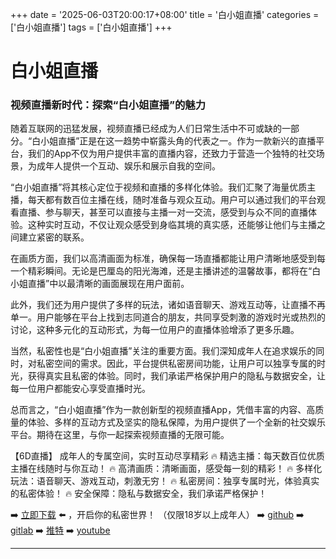 +++
date = '2025-06-03T20:00:17+08:00'
title = '白小姐直播'
categories = ['白小姐直播']
tags = ['白小姐直播']
+++

# 白小姐直播

### 视频直播新时代：探索“白小姐直播”的魅力

随着互联网的迅猛发展，视频直播已经成为人们日常生活中不可或缺的一部分。“白小姐直播”正是在这一趋势中崭露头角的代表之一。作为一款新兴的直播平台，我们的App不仅为用户提供丰富的直播内容，还致力于营造一个独特的社交场景，为成年人提供一个互动、娱乐和展示自我的空间。

“白小姐直播”将其核心定位于视频和直播的多样化体验。我们汇聚了海量优质主播，每天都有数百位主播在线，随时准备与观众互动。用户可以通过我们的平台观看直播、参与聊天，甚至可以直接与主播一对一交流，感受到与众不同的直播体验。这种实时互动，不仅让观众感受到身临其境的真实感，还能够让他们与主播之间建立紧密的联系。

在画质方面，我们以高清画面为标准，确保每一场直播都能让用户清晰地感受到每一个精彩瞬间。无论是巴厘岛的阳光海滩，还是主播讲述的温馨故事，都将在“白小姐直播”中以最清晰的画面展现在用户面前。

此外，我们还为用户提供了多样的玩法，诸如语音聊天、游戏互动等，让直播不再单一。用户能够在平台上找到志同道合的朋友，共同享受刺激的游戏时光或热烈的讨论，这种多元化的互动形式，为每一位用户的直播体验增添了更多乐趣。

当然，私密性也是“白小姐直播”关注的重要方面。我们深知成年人在追求娱乐的同时，对私密空间的需求。因此，平台提供私密房间功能，让用户可以独享专属的时光，获得真实且私密的体验。同时，我们承诺严格保护用户的隐私与数据安全，让每一位用户都能安心享受直播时光。

总而言之，“白小姐直播”作为一款创新型的视频直播App，凭借丰富的内容、高质量的体验、多样的互动方式及坚实的隐私保障，为用户提供了一个全新的社交娱乐平台。期待在这里，与你一起探索视频直播的无限可能。

【6D直播】
成年人的专属空间，实时互动尽享精彩
🔥 精选主播：每天数百位优质主播在线随时与你互动！
🔥 高清画质：清晰画面，感受每一刻的精彩！
🔥 多样化玩法：语音聊天、游戏互动，刺激无穷！
🔥 私密房间：独享专属时光，体验真实的私密体验！
🔥 安全保障：隐私与数据安全，我们承诺严格保护！

➡️ [立即下载](https://down123.s3.ap-east-1.amazonaws.com/down/down.html?channelCode=blog) ⬅️ ，开启你的私密世界！ （仅限18岁以上成年人）
➡️ [github](https://aldult-live.github.io/)
➡️ [gitlab](https://seo-09598d.gitlab.io/)
➡️ [推特](https://x.com/wegame33)
➡️ [youtube](https://www.youtube.com/@6Dlive)

---
